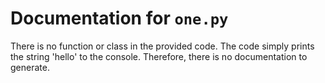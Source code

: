 # Documentation for `one.py`

There is no function or class in the provided code. The code simply prints the string 'hello' to the console. Therefore, there is no documentation to generate.